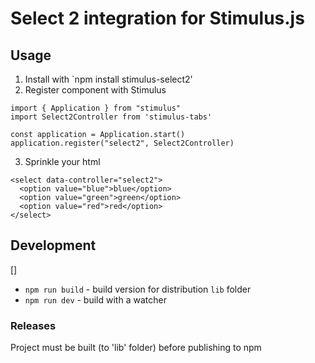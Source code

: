 # Select 2 integration for Stimulus.js

## Usage

1. Install with `npm install stimulus-select2'
2. Register component with Stimulus

```
import { Application } from "stimulus"
import Select2Controller from 'stimulus-tabs'

const application = Application.start()
application.register("select2", Select2Controller)

```
3. Sprinkle your html
   
```
<select data-controller="select2">
  <option value="blue">blue</option>
  <option value="green">green</option>
  <option value="red">red</option>
</select>

```


## Development

[]

* `npm run build` - build version for distribution `lib` folder
* `npm run dev` - build with a watcher


### Releases

Project must be built (to 'lib' folder) before publishing to npm